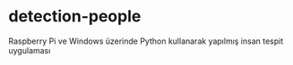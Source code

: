 # detection-people
Raspberry Pi  ve Windows üzerinde Python kullanarak yapılmış insan tespit uygulaması
